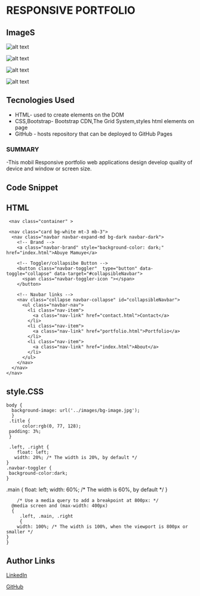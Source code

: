 # RESPONSIVE PORTFOLIO

## ImageS

![alt text](https://lh3.googleusercontent.com/IlBoDaOnDgsc0J-vumjqp83vfexGbbw6dtoz1iTppOyjqyxNTj1eRB_MBHg8LSIEKTLqxA=s350)

![alt text](https://lh3.googleusercontent.com/sjjS5r8IgvMZvQRaNtrUZK1LgYinA1AiXEAxij0Cu3q2n8w6rh7pQelcfRilXf5q6bBcAA=s350)

![alt text](https://lh3.googleusercontent.com/sMe60K2U7_euI5EtLzFERLzzcU1CwYy3vkonCEIz1cjl0PqJkIhKwIG0hepWIF_eLttbVw=s350)

![alt text](https://lh3.googleusercontent.com/A-lRt8hxIlC-_WALsno_y047F7TAaYAfscKNPTcunUqukc9S45gVTXIx36tFQxDfExhS9Q=s350)




  ## Tecnologies Used
  * HTML- used to create elements on the DOM
  * CSS,Bootstrap- Bootstrap CDN,The Grid System,styles html elements on page
  * GitHub - hosts repository that can be deployed to GitHub Pages
 
   ### SUMMARY
  
  -This mobil Responsive portfolio web applications design 
  develop quality of device
    and window or screen size. 

 ## Code Snippet 
 ## HTML
   
     <nav class="container" >
  
     <nav class="card bg-white mt-3 mb-3">
      <nav class="navbar navbar-expand-md bg-dark navbar-dark">
        <!-- Brand -->
        <a class="navbar-brand" style="background-color: dark;" href="index.html">Abuye Mamuye</a>
      
        <!-- Toggler/collapsibe Button -->
        <button class="navbar-toggler"  type="button" data-toggle="collapse" data-target="#collapsibleNavbar">
          <span class="navbar-toggler-icon "></span>
        </button>
      
        <!-- Navbar links -->
        <nav class="collapse navbar-collapse" id="collapsibleNavbar">
          <ul class="navbar-nav">
            <li class="nav-item">
              <a class="nav-link" href="contact.html">Contact</a>
            </li>
            <li class="nav-item">
              <a class="nav-link" href="portfolio.html">Portfolio</a>
            </li>
            <li class="nav-item">
              <a class="nav-link" href="index.html">About</a>
            </li>
          </ul>
        </nav>
      </nav>
    </nav>

## style.CSS
    body {
      background-image: url('../images/bg-image.jpg');
      }
     .title {
          color:rgb(0, 77, 128);
     padding: 3%;
     }

     .left, .right {
        float: left;
       width: 20%; /* The width is 20%, by default */
    }
    .navbar-toggler {
     background-color:dark;
    }
   .main 
    {
      float: left;
       width: 60%; /* The width is 60%, by default */
    }

        /* Use a media query to add a breakpoint at 800px: */
      @media screen and (max-width: 400px) 
      {
         .left, .main, .right 
         {
        width: 100%; /* The width is 100%, when the viewport is 800px or smaller */
    }
    }
      
## Author Links
      
[LinkedIn](https://www.linkedin.com/in/abuye-mamuye-5a49921b0/)

[GitHub](https://github.com/AbuyeM1)
 
